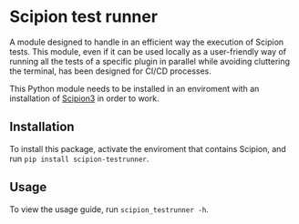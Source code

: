 # Scipion test runner
A module designed to handle in an efficient way the execution of Scipion tests.
This module, even if it can be used locally as a user-friendly way of running all the tests of a specific plugin in parallel while avoiding cluttering the terminal, has been designed for CI/CD processes.

This Python module needs to be installed in an enviroment with an installation of [Scipion3](https://scipion.i2pc.es/) in order to work.

## Installation
To install this package, activate the enviroment that contains Scipion, and run `pip install scipion-testrunner`.

## Usage
To view the usage guide, run `scipion_testrunner -h`.
